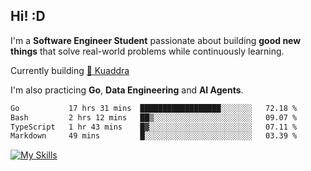 ## Hi! :D

I'm a **Software Engineer Student** passionate about building **good new things** that solve real-world problems while continuously learning.

Currently building [🎾 Kuaddra](https://kuaddra.com)

I'm also practicing **Go**, **Data Engineering** and **AI Agents**.

<!--START_SECTION:waka-->

```txt
Go           17 hrs 31 mins  ██████████████████░░░░░░░   72.18 %
Bash         2 hrs 12 mins   ██▒░░░░░░░░░░░░░░░░░░░░░░   09.07 %
TypeScript   1 hr 43 mins    █▓░░░░░░░░░░░░░░░░░░░░░░░   07.11 %
Markdown     49 mins         █░░░░░░░░░░░░░░░░░░░░░░░░   03.39 %
```

<!--END_SECTION:waka-->
[![My Skills](https://skillicons.dev/icons?i=py,go,java,aws,js,docker,linux)](https://skillicons.dev)
